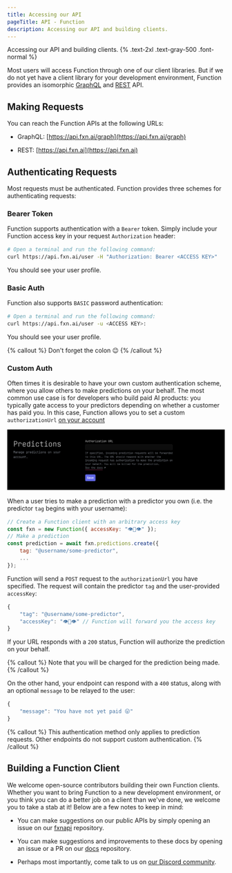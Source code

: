 ```yaml
---
title: Accessing our API
pageTitle: API - Function
description: Accessing our API and building clients.
---
```


Accessing our API and building clients. {% .text-2xl .text-gray-500 .font-normal %}

Most users will access Function through one of our client libraries. But if we do not yet have a client library for your development environment, Function provides an isomorphic [GraphQL](https://github.com/fxnai/fxnapi/blob/main/schema.graphql) and [REST](https://github.com/fxnai/fxnapi/blob/main/rest.yml) API.

## Making Requests
You can reach the Function APIs at the following URLs:
- GraphQL: [https://api.fxn.ai/graph](https://api.fxn.ai/graph)

- REST: [https://api.fxn.ai](https://api.fxn.ai)

## Authenticating Requests
Most requests must be authenticated. Function provides three schemes for authenticating requests:

### Bearer Token
Function supports authentication with a `Bearer` token. Simply include your Function access key in your request `Authorization` header:
```bash
# Open a terminal and run the following command:
curl https://api.fxn.ai/user -H "Authorization: Bearer <ACCESS KEY>"
```

You should see your user profile.

### Basic Auth
Function also supports `BASIC` password authentication:
```bash
# Open a terminal and run the following command:
curl https://api.fxn.ai/user -u <ACCESS KEY>:
```

You should see your user profile.

{% callout %} Don't forget the colon 😉 {% /callout %}

### Custom Auth
Often times it is desirable to have your own custom authentication scheme, where you allow others to make predictions on your behalf. The most common use case is for developers who build paid AI products: you typically gate access to your predictors depending on whether a customer has paid you. In this case, Function allows you to set a custom `authorizationUrl` [on your account](https://fxn.ai/account/developers)

![auth url](https://raw.githubusercontent.com/fxnai/.github/main/auth_url.png)

When a user tries to make a prediction with a predictor you own (i.e. the predictor `tag` begins with your username):
```js
// Create a Function client with an arbitrary access key
const fxn = new Function({ accessKey: "👁👄👁" });
// Make a prediction
const prediction = await fxn.predictions.create({
    tag: "@username/some-predictor",
    ...
});
```
Function will send a `POST` request to the `authorizationUrl` you have specified. The request will contain the predictor `tag` and the user-provided `accessKey`:
```js
{
    "tag": "@username/some-predictor",
    "accessKey": "👁👄👁" // Function will forward you the access key
}
```
If your URL responds with a `200` status, Function will authorize the prediction on your behalf.

{% callout %} Note that you will be charged for the prediction being made. {% /callout %}

On the other hand, your endpoint can respond with a `400` status, along with an optional `message` to be relayed to the user:
```js
{
    "message": "You have not yet paid 😛"
}
```

{% callout %} This authentication method only applies to prediction requests. Other endpoints do not support custom authentication. {% /callout %}

## Building a Function Client
We welcome open-source contributors building their own Function clients. Whether you want to bring Function to a new development environment, or you think you can do a better job on a client than we've done, we welcome you to take a stab at it! Below are a few notes to keep in mind:

- You can make suggestions on our public APIs by simply opening an issue on our [fxnapi](https://github.com/fxnai/fxnapi) repository.

- You can make suggestions and improvements to these docs by opening an issue or a PR on our [docs](https://github.com/fxnai/docs) repository.

- Perhaps most importantly, come talk to us on [our Discord community](https://fxn.ai/community).